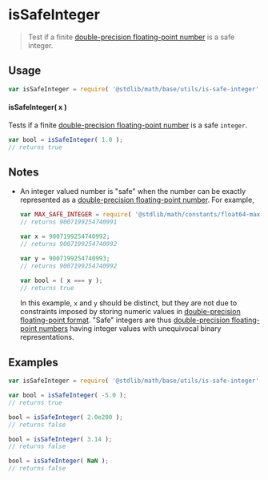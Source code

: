 # isSafeInteger

> Test if a finite [double-precision floating-point number][ieee754] is a safe integer.


<section class="usage">

## Usage

``` javascript
var isSafeInteger = require( '@stdlib/math/base/utils/is-safe-integer' );
```

#### isSafeInteger( x )

Tests if a finite [double-precision floating-point number][ieee754] is a safe `integer`.

``` javascript
var bool = isSafeInteger( 1.0 );
// returns true
```

</section>

<!-- /.usage -->


<section class="notes">

## Notes

* An integer valued number is "safe" when the number can be exactly represented as a [double-precision floating-point number][ieee754]. For example,

  ``` javascript
  var MAX_SAFE_INTEGER = require( '@stdlib/math/constants/float64-max-safe-integer' );
  // returns 9007199254740991

  var x = 9007199254740992;
  // returns 9007199254740992

  var y = 9007199254740993;
  // returns 9007199254740992

  var bool = ( x === y );
  // returns true
  ```

  In this example, `x` and `y` should be distinct, but they are not due to constraints imposed by storing numeric values in [double-precision floating-point format][ieee754]. "Safe" integers are thus [double-precision floating-point numbers][ieee754] having integer values with unequivocal binary representations.

</section>

<!-- /.notes -->


<section class="examples">

## Examples

``` javascript
var isSafeInteger = require( '@stdlib/math/base/utils/is-safe-integer' );

var bool = isSafeInteger( -5.0 );
// returns true

bool = isSafeInteger( 2.0e200 );
// returns false

bool = isSafeInteger( 3.14 );
// returns false

bool = isSafeInteger( NaN );
// returns false
```

</section>

<!-- /.examples -->


<section class="links">

[ieee754]: https://en.wikipedia.org/wiki/IEEE_754-1985

</section>

<!-- /.links -->

